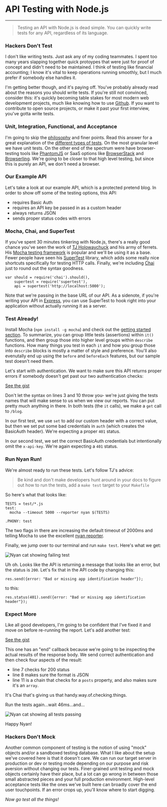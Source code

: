 # API Testing with Node.js

---

> Testing an API with Node.js is dead simple. You can quickly write tests for any API, regardless of its language.

### Hackers Don't Test
I don't like writing tests. Just ask any of my coding teammates. I spent too many years slapping together quick protoypes that were just for proof of concept and didn't need to be maintained. I think of testing like financial accounting; I know it's vital to keep operations running smoothly, but I much prefer if somebody else handles it.

I'm getting better though, and it's paying off. You've probably already read about the reasons you should write tests. If you're still not convinced, consider this: it's quickly becoming table stakes for most modern web development projects, much like knowing how to use [Github](http://github.com). If you want to contribute to open source projects, or make it past your first interview, you've gotta write tests.

### Unit, Integration, Functional, and Acceptance
I'm going to skip the [philosophy](http://www.agitar.com/downloads/TheWayOfTestivus.pdf) and finer points. Read this answer for a great explanation of the [different types of tests](http://stackoverflow.com/a/4904533). On the most granular level we have unit tests. On the other end of the spectrum were have browser-testing tools like [PhantomJS](http://phantomjs.org/) or SaaS options like [BrowserStack](http://browserstack.com) and [Browserling](http://browserling.com). We're going to be closer to that high level testing, but since this is purely an API, we don't need a browser.

### Our Example API
Let's take a look at our example API, which is a protected pretend blog. In order to show off some of the testing options, this API:

- requires Basic Auth
- requires an API key be passed in as a custom header
- always returns JSON
- sends proper status codes with errors

### Mocha, Chai, and SuperTest
If you've spent 30 minutes tinkering with Node.js, there's a really good chance you've seen the work of [TJ Holowaychuck](https://github.com/visionmedia) and his army of ferrets. His [Mocha testing framework](http://visionmedia.github.com/mocha/) is popular and we'll be using it as a base. Fewer people have seen his [SuperTest](https://github.com/visionmedia/supertest) library, which adds some really nice shortcuts specifically for testing HTTP calls. Finally, we're including [Chai](http://chaijs.com/) just to round out the syntax goodness.

    var should = require('chai').should(),
        supertest = require('supertest'),
        api = supertest('http://localhost:5000');

Note that we're passing in the base URL of our API. As a sidenote, if you're writing your API in [Express](http://expressjs.com), you can use SuperTest to hook right into your application without actually running it as a server.

### Test Already!
Install Mocha (`npm install -g mocha`) and check out the [getting started section](http://visionmedia.github.com/mocha/#getting-started). To summarize, you can group little tests (assertions) within `it()` functions, and then group those into higher level groups within `describe` functions. How many things you test in each `it` and how you group those into `describe` blocks is mostly a matter of style and preference. You'll also evenutally end up using the `before` and `beforeEach` features, but our sample test doesn't need them.

Let's start with authentication. We want to make sure this API returns proper errors if somebody doesn't get past our two authentication checks:

[See the gist](https://gist.github.com/jedwood/5311084)
<script src="https://gist.github.com/jedwood/5311084.js"></script>

Don't let the syntax on lines 3 and 10 throw you- we're just giving the tests names that will make sense to us when we view our reports. You can put pretty much anything in there. In both tests (the `it` calls), we make a `get` call to `/blog`.

 In our first test, we use `set` to add our custom header with a correct value, but then we set put some bad credentials in `auth` (which creates the BasicAuth header). We're expecting a proper `401` status.

In our second test, we set the correct BasicAuth credentials but intentionally omit the `x-api-key`. We're again expecting a `401` status.

### Run Nyan Run!
We're almost ready to run these tests. Let's follow TJ's advice:

> Be kind and don't make developers hunt around
> in your docs to figure out how to run the tests,
> add a `make test` target to your `Makefile`

So here's what that looks like:

    TESTS = test/*.js
    test:
      mocha --timeout 5000 --reporter nyan $(TESTS)

    .PHONY: test

The two flags in there are increasing the default timeout of 2000ms and telling Mocha to use the excellent [nyan reporter](https://vimeo.com/44180900).

Finally, we jump over to our terminal and run `make test`. Here's what we get:

![Nyan cat showing failing test](img/nyan-fail.png)

Uh oh. Looks like the API is returning a message that looks like an error, but the status is `200`. Let's fix that in the API code by changing this:

`res.send({error: "Bad or missing app identification header"});`

to this:

`res.status(401).send({error: "Bad or missing app identification header"});`

### Expect More
Like all good developers, I'm going to be confident that I've fixed it and move on before re-running the report. Let's add another test:

[See the gist](https://gist.github.com/jedwood/5311429)
<script src="https://gist.github.com/jedwood/5311429.js"></script>

This one has an "end" callback because we're going to be inspecting the actual results of the response body. We send correct authentication and then check four aspects of the result:

- line 7 checks for 200 status
- line 8 makes sure the format is JSON
- line 11 is a chain that checks for a `posts` property, and also makes sure it's an `array`.

It's Chai that's giving us that handy.way.of.checking.things.

Run the tests again...wait 46ms...and...

![Nyan cat showing all tests passing](img/nyan-win.png)

Happy Nyan!

### Hackers Don't Mock
Another common component of testing is the notion of using "mock" objects and/or a sandboxed testing database. What I like about the setup we've covered here is that it doesn't care. We can run our target server in production or dev or testing mode depending on our purpose and risk aversion without changing our tests. Finer-grained unit testing and mock objects certainly have their place, but a lot can go wrong in between those small abstracted pieces and your full production environment. High-level acceptance tests like the ones we've built here can broadly cover the end user touchpoints. If an error crops up, you'll know where to start digging.

_Now go test all the things!_
